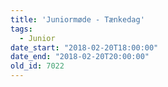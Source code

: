 ```yaml
---
title: 'Juniormøde - Tænkedag'
tags:
  - Junior
date_start: "2018-02-20T18:00:00"
date_end: "2018-02-20T20:00:00"
old_id: 7022
---
```

